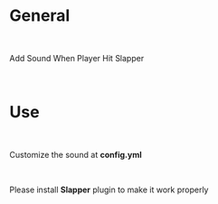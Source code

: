 # General

<br>

Add Sound When Player Hit Slapper

<br>

# Use

<br>

Customize the sound at **config.yml**

<br>

Please install **Slapper** plugin to make it work properly

